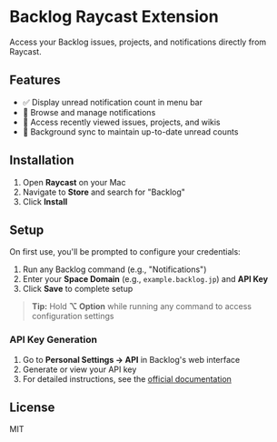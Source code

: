 # Backlog Raycast Extension

Access your Backlog issues, projects, and notifications directly from Raycast.

## Features

- ✅ Display unread notification count in menu bar
- 🔔 Browse and manage notifications
- 📄 Access recently viewed issues, projects, and wikis
- 🔄 Background sync to maintain up-to-date unread counts

## Installation

1. Open **Raycast** on your Mac
2. Navigate to **Store** and search for "Backlog"
3. Click **Install**

## Setup

On first use, you'll be prompted to configure your credentials:

1. Run any Backlog command (e.g., "Notifications")
2. Enter your **Space Domain** (e.g., `example.backlog.jp`) and **API Key**
3. Click **Save** to complete setup

> **Tip:** Hold **⌥ Option** while running any command to access configuration settings

### API Key Generation

1. Go to **Personal Settings → API** in Backlog's web interface
2. Generate or view your API key
3. For detailed instructions, see the [official documentation](https://developer.nulab.com/docs/backlog/auth/#api-key)

## License

MIT
